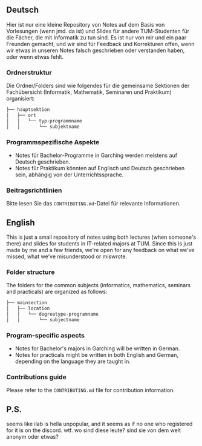 ## Deutsch
Hier ist nur eine kleine Repository von Notes auf dem Basis von Vorlesungen (wenn jmd. da ist) und Slides für andere TUM-Studenten für die Fächer, die mit Informatik zu tun sind. Es ist nur von mir und ein paar Freunden gemacht, und wir sind für Feedback und Korrekturen offen, wenn wir etwas in unseren Notes falsch geschrieben oder verstanden haben, oder wenn etwas fehlt.
### Ordnerstruktur
Die Ordner/Folders sind wie folgendes für die gemeinsame Sektionen der Fachübersicht (Informatik, Mathematik, Seminaren und Praktikum) organisiert:
```bash
├── hauptsektion
│   ├── ort
│   │   └── typ-programmname
│   │       └── subjektname
```
### Programmspezifische Aspekte
- Notes für Bachelor-Programme in Garching werden meistens auf Deutsch geschrieben.
- Notes für Praktikum könnten auf Englisch und Deutsch geschrieben sein, abhängig von der Unterrichtssprache.
### Beitragsrichtlinien
Bitte lesen Sie das `CONTRIBUTING.md`-Datei für relevante Informationen.
## English
This is just a small repository of notes using both lectures (when someone's there) and slides for students in IT-related majors at TUM. Since this is just made by me and a few friends, we're open for any feedback on what we've missed, what we've misunderstood or miswrote.
### Folder structure
The folders for the common subjects (informatics, mathematics, seminars and practicals) are organized as follows:
```bash
├── mainsection
│   ├── location
│   │   └── degreetype-programname
│   │       └── subjectname
```
### Program-specific aspects
- Notes for Bachelor's majors in Garching will be written in German.
- Notes for practicals might be written in both English and German, depending on the language they are taught in.
### Contributions guide
Please refer to the `CONTRIBUTING.md` file for contribution information.
## P.S.
seems like ilab is hella unpopular, and it seems as if no one who registered for it is on the discord. wtf. wo sind diese leute? sind sie von dem welt anonym oder etwas?